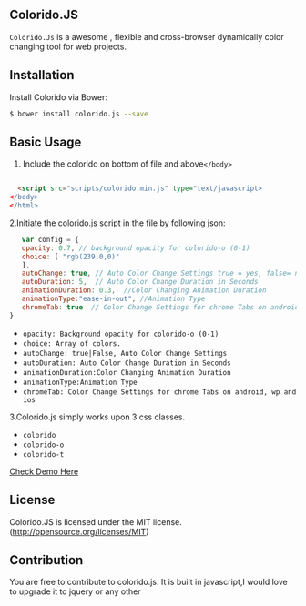 ## Colorido.JS


`Colorido.Js` is a awesome , flexible and cross-browser dynamically color changing tool for web projects. 

## Installation

Install Colorido via Bower:

```bash
$ bower install colorido.js --save
```

## Basic Usage
1. Include the colorido on bottom of file and above`</body>`

  ```html
  
    <script src="scripts/colorido.min.js" type="text/javascript>
  </body>
  </html>
  ```
 2.Initiate the colorido.js script in the file by following json:
 ```js
    var config = {
	opacity: 0.7, // background opacity for colorido-o (0-1)
	choice: [ "rgb(239,0,0)"
	], 
	autoChange: true, // Auto Color Change Settings true = yes, false= no
	autoDuration: 5,  // Auto Color Change Duration in Seconds
	animationDuration: 0.3,  //Color Changing Animation Duration
	animationType:"ease-in-out", //Animation Type
	chromeTab: true  // Color Change Settings for chrome Tabs on android, wp and ios
}
```
* `opacity: Background opacity for colorido-o (0-1)`
* `choice: Array of colors.`
* `autoChange: true|False, Auto Color Change Settings` 
* `autoDuration: Auto Color Change Duration in Seconds`
* `animationDuration:Color Changing Animation Duration`
* `animationType:Animation Type`
* `chromeTab: Color Change Settings for chrome Tabs on android, wp and ios`

3.Colorido.js simply works upon 3 css classes.
* `colorido`
* `colorido-o`
* `colorido-t`


[Check Demo Here](https://parassharmaa.github.io/colorido.js/)


## License
Colorido.JS is licensed under the MIT license. (http://opensource.org/licenses/MIT)

## Contribution
You are free to contribute to colorido.js. It is built in javascript,I would love to upgrade it to jquery or any other
